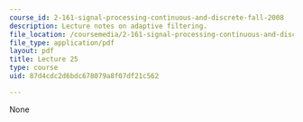 ```yaml
---
course_id: 2-161-signal-processing-continuous-and-discrete-fall-2008
description: Lecture notes on adaptive filtering.
file_location: /coursemedia/2-161-signal-processing-continuous-and-discrete-fall-2008/87d4cdc2d6bdc678079a8f07df21c562_lecture_25.pdf
file_type: application/pdf
layout: pdf
title: Lecture 25
type: course
uid: 87d4cdc2d6bdc678079a8f07df21c562

---
```

None